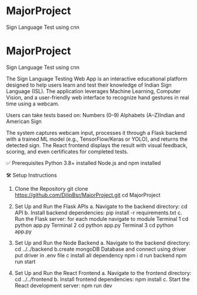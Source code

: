 # MajorProject
Sign Language Test using cnn
# MajorProject
Sign Language Test using cnn

The Sign Language Testing Web App is an interactive educational platform designed to help users learn and test their knowledge of Indian Sign Language (ISL). The application leverages Machine Learning, Computer Vision, and a user-friendly web interface to recognize hand gestures in real time using a webcam.

Users can take tests based on:
Numbers (0–9)
Alphabets (A–Z)Indian and American Sign

The system captures webcam input, processes it through a Flask backend with a trained ML model (e.g., TensorFlow/Keras or YOLO), and returns the detected sign. The React frontend displays the result with visual feedback, scoring, and even certificates for completed tests.

✅ Prerequisites
Python 3.8+ installed
Node.js and npm installed

🛠️ Setup Instructions
1. Clone the Repository
  git clone https://github.com/DilipBsr/MajorProject.git
  cd MajorProject

2. Set Up and Run the Flask APIs
  a. Navigate to the backend directory:
    cd API
  b. Install backend dependencies:
    pip install -r requirements.txt
  c. Run the Flask server:
    for each module navigate to module 
    Terminal 1
      cd 
      python app.py
    Terminal 2
      cd 
      python app.py
    Terminal 3
      cd 
      python app.py

2. Set Up and Run the Node Backend
  a. Navigate to the backend directory:
    cd ../../backend
  b.create mongoDB Database and connect using driver 
    put driver in .env file
  c install all dependency
    npm i
  d run backend 
    npm run start

3. Set Up and Run the React Frontend
  a. Navigate to the frontend directory:
    cd ../../frontend
  b. Install frontend dependencies:
    npm install
  c. Start the React development server:
    npm run dev



 




